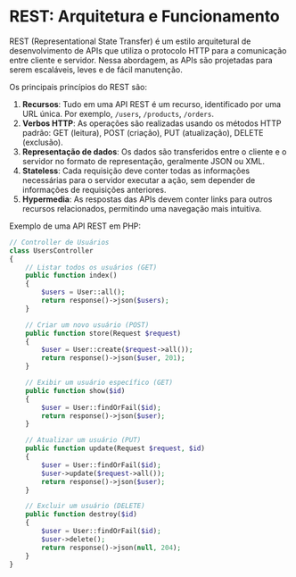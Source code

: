 # REST: Arquitetura e Funcionamento

REST (Representational State Transfer) é um estilo arquitetural de desenvolvimento de APIs que utiliza o protocolo HTTP para a comunicação entre cliente e servidor. Nessa abordagem, as APIs são projetadas para serem escaláveis, leves e de fácil manutenção.

Os principais princípios do REST são:

1. **Recursos**: Tudo em uma API REST é um recurso, identificado por uma URL única. Por exemplo, `/users`, `/products`, `/orders`.
2. **Verbos HTTP**: As operações são realizadas usando os métodos HTTP padrão: GET (leitura), POST (criação), PUT (atualização), DELETE (exclusão).
3. **Representação de dados**: Os dados são transferidos entre o cliente e o servidor no formato de representação, geralmente JSON ou XML.
4. **Stateless**: Cada requisição deve conter todas as informações necessárias para o servidor executar a ação, sem depender de informações de requisições anteriores.
5. **Hypermedia**: As respostas das APIs devem conter links para outros recursos relacionados, permitindo uma navegação mais intuitiva.

Exemplo de uma API REST em PHP:

```php
// Controller de Usuários
class UsersController
{
    // Listar todos os usuários (GET)
    public function index()
    {
        $users = User::all();
        return response()->json($users);
    }

    // Criar um novo usuário (POST)
    public function store(Request $request)
    {
        $user = User::create($request->all());
        return response()->json($user, 201);
    }

    // Exibir um usuário específico (GET)
    public function show($id)
    {
        $user = User::findOrFail($id);
        return response()->json($user);
    }

    // Atualizar um usuário (PUT)
    public function update(Request $request, $id)
    {
        $user = User::findOrFail($id);
        $user->update($request->all());
        return response()->json($user);
    }

    // Excluir um usuário (DELETE)
    public function destroy($id)
    {
        $user = User::findOrFail($id);
        $user->delete();
        return response()->json(null, 204);
    }
}
```